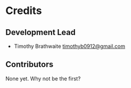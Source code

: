 # Credits


## Development Lead

* Timothy Brathwaite <timothyb0912@gmail.com>

## Contributors

None yet. Why not be the first?
